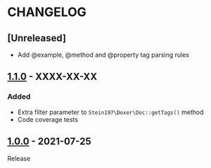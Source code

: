 # CHANGELOG
## [Unreleased]
- Add @example, @method and @property tag parsing rules

## [1.1.0](../../compare/1.0.0...1.1.0) - XXXX-XX-XX
### Added
- Extra filter parameter to `Stein197\Doxer\Doc::getTags()` method
- Code coverage tests

## [1.0.0](../../tree/1.0.0) - 2021-07-25
Release
